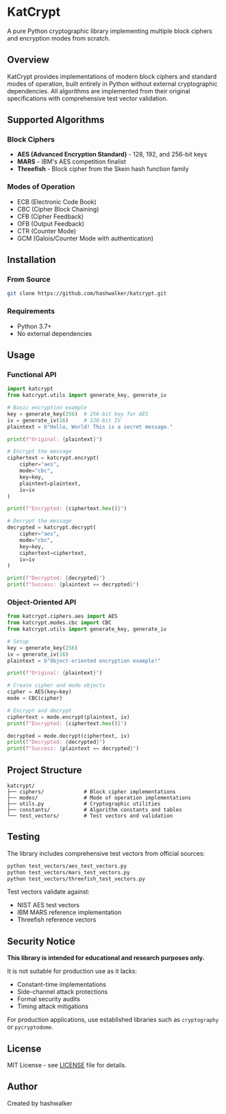 # KatCrypt

A pure Python cryptographic library implementing multiple block ciphers and encryption modes from scratch.

## Overview

KatCrypt provides implementations of modern block ciphers and standard modes of operation, built entirely in Python without external cryptographic dependencies. All algorithms are implemented from their original specifications with comprehensive test vector validation.

## Supported Algorithms

### Block Ciphers
- **AES (Advanced Encryption Standard)** - 128, 192, and 256-bit keys
- **MARS** - IBM's AES competition finalist 
- **Threefish** - Block cipher from the Skein hash function family

### Modes of Operation
- ECB (Electronic Code Book)
- CBC (Cipher Block Chaining)
- CFB (Cipher Feedback)
- OFB (Output Feedback) 
- CTR (Counter Mode)
- GCM (Galois/Counter Mode with authentication)

## Installation

### From Source
```bash
git clone https://github.com/hashwalker/katcrypt.git
```

### Requirements
- Python 3.7+
- No external dependencies

## Usage

### Functional API
```python
import katcrypt
from katcrypt.utils import generate_key, generate_iv

# Basic encryption example
key = generate_key(256)  # 256-bit key for AES
iv = generate_iv(16)     # 128-bit IV
plaintext = b"Hello, World! This is a secret message."

print(f"Original: {plaintext}")

# Encrypt the message
ciphertext = katcrypt.encrypt(
    cipher="aes", 
    mode="cbc", 
    key=key, 
    plaintext=plaintext, 
    iv=iv
)

print(f"Encrypted: {ciphertext.hex()}")

# Decrypt the message
decrypted = katcrypt.decrypt(
    cipher="aes", 
    mode="cbc", 
    key=key, 
    ciphertext=ciphertext, 
    iv=iv
)

print(f"Decrypted: {decrypted}")
print(f"Success: {plaintext == decrypted}")
```

### Object-Oriented API
```python
from katcrypt.ciphers.aes import AES
from katcrypt.modes.cbc import CBC
from katcrypt.utils import generate_key, generate_iv

# Setup
key = generate_key(256)
iv = generate_iv(16)
plaintext = b"Object-oriented encryption example!"

print(f"Original: {plaintext}")

# Create cipher and mode objects
cipher = AES(key=key)
mode = CBC(cipher)

# Encrypt and decrypt
ciphertext = mode.encrypt(plaintext, iv)
print(f"Encrypted: {ciphertext.hex()}")

decrypted = mode.decrypt(ciphertext, iv)
print(f"Decrypted: {decrypted}")
print(f"Success: {plaintext == decrypted}")
```

## Project Structure
```
katcrypt/
├── ciphers/             # Block cipher implementations
├── modes/               # Mode of operation implementations  
├── utils.py             # Cryptographic utilities
├── constants/           # Algorithm constants and tables
└── test_vectors/        # Test vectors and validation
```

## Testing

The library includes comprehensive test vectors from official sources:

```bash
python test_vectors/aes_test_vectors.py
python test_vectors/mars_test_vectors.py  
python test_vectors/threefish_test_vectors.py
```

Test vectors validate against:
- NIST AES test vectors
- IBM MARS reference implementation
- Threefish reference vectors

## Security Notice

**This library is intended for educational and research purposes only.** 

It is not suitable for production use as it lacks:
- Constant-time implementations
- Side-channel attack protections
- Formal security audits
- Timing attack mitigations

For production applications, use established libraries such as `cryptography` or `pycryptodome`.

## License

MIT License - see [LICENSE](LICENSE) file for details.

## Author

Created by hashwalker


